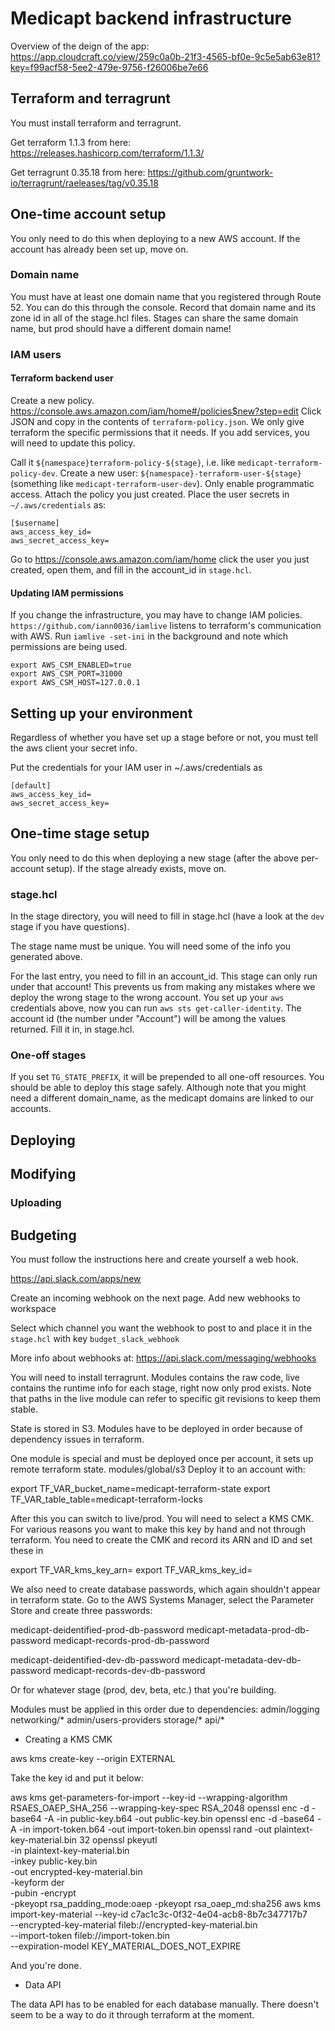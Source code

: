 # Medicapt backend infrastructure

Overview of the deign of the app:
https://app.cloudcraft.co/view/259c0a0b-21f3-4565-bf0e-9c5e5ab63e81?key=f99acf58-5ee2-479e-9756-f26006be7e66

## Terraform and terragrunt

You must install terraform and terragrunt.

Get terraform 1.1.3 from here: https://releases.hashicorp.com/terraform/1.1.3/

Get terragrunt 0.35.18 from here: https://github.com/gruntwork-io/terragrunt/raeleases/tag/v0.35.18

## One-time account setup

You only need to do this when deploying to a new AWS account. If the account has
already been set up, move on.

### Domain name

You must have at least one domain name that you registered through Route 52. You
can do this through the console. Record that domain name and its zone id in all
of the stage.hcl files. Stages can share the same domain name, but prod should
have a different domain name!

### IAM users

#### Terraform backend user

Create a new
policy. https://console.aws.amazon.com/iam/home#/policies$new?step=edit Click
JSON and copy in the contents of `terraform-policy.json`. We only give terraform
the specific permissions that it needs. If you add services, you will need to
update this policy.

Call it `${namespace}terraform-policy-${stage}`, i.e. like
`medicapt-terraform-policy-dev`.  Create a new user:
`${namespace}-terraform-user-${stage}` (something like
`medicapt-terraform-user-dev`). Only enable programmatic access. Attach
the policy you just created. Place the user secrets in `~/.aws/credentials` as:

```
[$username]
aws_access_key_id=
aws_secret_access_key=
```

Go to https://console.aws.amazon.com/iam/home click the user you just created,
open them, and fill in the account_id in `stage.hcl`.


#### Updating IAM permissions

If you change the infrastructure, you may have to change IAM
policies. `https://github.com/iann0036/iamlive` listens to terraform's
communication with AWS. Run `iamlive -set-ini` in the background and note which
permissions are being used.

```
export AWS_CSM_ENABLED=true
export AWS_CSM_PORT=31000
export AWS_CSM_HOST=127.0.0.1
```

## Setting up your environment

Regardless of whether you have set up a stage before or not, you must tell the
aws client your secret info.

Put the credentials for your IAM user in ~/.aws/credentials as

```
[default]
aws_access_key_id=
aws_secret_access_key=
```

## One-time stage setup

You only need to do this when deploying a new stage (after the above per-account
setup). If the stage already exists, move on.

### stage.hcl

In the stage directory, you will need to fill in stage.hcl (have a look at the
`dev` stage if you have questions).

The stage name must be unique. You will need some of the info you generated
above.

For the last entry, you need to fill in an account_id. This stage can only run
under that account! This prevents us from making any mistakes where we deploy
the wrong stage to the wrong account. You set up your `aws` credentials above,
now you can run `aws sts get-caller-identity`. The account id (the number under
"Account") will be among the values returned. Fill it in, in stage.hcl.

### One-off stages

If you set `TG_STATE_PREFIX`, it will be prepended to all one-off resources. You
should be able to deploy this stage safely. Although note that you might need a
different domain_name, as the medicapt domains are linked to our accounts.

## Deploying


## Modifying

### Uploading

## Budgeting

You must follow the instructions here and create yourself a web hook.

https://api.slack.com/apps/new

Create an incoming webhook on the next page.
Add new webhooks to workspace

Select which channel you want the webhook to post to and place it in the
`stage.hcl` with key `budget_slack_webhook`

More info about webhooks at: https://api.slack.com/messaging/webhooks


You will need to install terragrunt. Modules contains the raw code, live
contains the runtime info for each stage, right now only prod exists. Note that
paths in the live module can refer to specific git revisions to keep them
stable.

State is stored in S3. Modules have to be deployed in order because of
dependency issues in terraform.

One module is special and must be deployed once per account, it sets up remote
terraform state. modules/global/s3
Deploy it to an account with:

export TF_VAR_bucket_name=medicapt-terraform-state
export TF_VAR_table_table=medicapt-terraform-locks

After this you can switch to live/prod. You will need to select a KMS CMK. For
various reasons you want to make this key by hand and not through terraform. You
need to create the CMK and record its ARN and ID and set these in

export TF_VAR_kms_key_arn=
export TF_VAR_kms_key_id=

We also need to create database passwords, which again shouldn't appear in
terraform state. Go to the AWS Systems Manager, select the Parameter Store and
create three passwords:

medicapt-deidentified-prod-db-password
medicapt-metadata-prod-db-password
medicapt-records-prod-db-password

medicapt-deidentified-dev-db-password
medicapt-metadata-dev-db-password
medicapt-records-dev-db-password

Or for whatever stage (prod, dev, beta, etc.) that you're building.

Modules must be applied in this order due to dependencies:
admin/logging
networking/*
admin/users-providers
storage/*
api/*

* Creating a KMS CMK

aws kms create-key --origin EXTERNAL

Take the key id and put it below:

aws kms get-parameters-for-import --key-id <keyid> --wrapping-algorithm RSAES_OAEP_SHA_256 --wrapping-key-spec RSA_2048
openssl enc -d -base64 -A -in public-key.b64 -out public-key.bin
openssl enc -d -base64 -A -in import-token.b64 -out import-token.bin
openssl rand -out plaintext-key-material.bin 32
openssl pkeyutl \
        -in plaintext-key-material.bin \
        -inkey public-key.bin \
        -out encrypted-key-material.bin \
        -keyform der \
        -pubin -encrypt \
        -pkeyopt rsa_padding_mode:oaep -pkeyopt rsa_oaep_md:sha256
aws kms import-key-material --key-id c7ac1c3c-0f32-4e04-acb8-8b7c347717b7 \
                              --encrypted-key-material fileb://encrypted-key-material.bin \
                              --import-token fileb://import-token.bin \
                              --expiration-model KEY_MATERIAL_DOES_NOT_EXPIRE

And you're done.

* Data API

The data API has to be enabled for each database manually. There doesn't seem to
be a way to do it through terraform at the moment.
